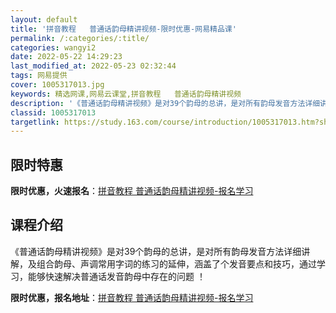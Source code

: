 ```yaml
---
layout: default
title: '拼音教程   普通话韵母精讲视频-限时优惠-网易精品课'
permalink: /:categories/:title/
categories: wangyi2
date: 2022-05-22 14:29:23
last_modified_at: 2022-05-23 02:32:44
tags: 网易提供
cover: 1005317013.jpg
keywords: 精选网课,网易云课堂,拼音教程   普通话韵母精讲视频
description: '《普通话韵母精讲视频》是对39个韵母的总讲，是对所有韵母发音方法详细讲解，及组合韵母、声调常用字词的练习的延伸，涵盖了个'
classid: 1005317013
targetlink: https://study.163.com/course/introduction/1005317013.htm?share=1&shareId=1025206652&utm_campaign=share&utm_medium=iphoneShare&utm_source=&utm_u=1025206652
---
```


## 限时特惠

**限时优惠，火速报名**：[拼音教程   普通话韵母精讲视频-报名学习](https://study.163.com/course/introduction/1005317013.htm?share=1&shareId=1025206652&utm_campaign=share&utm_medium=iphoneShare&utm_source=&utm_u=1025206652)

## 课程介绍

《普通话韵母精讲视频》是对39个韵母的总讲，是对所有韵母发音方法详细讲解，及组合韵母、声调常用字词的练习的延伸，涵盖了个发音要点和技巧，通过学习，能够快速解决普通话发音韵母中存在的问题 ！

**限时优惠，报名地址**：[拼音教程   普通话韵母精讲视频-报名学习](https://study.163.com/course/introduction/1005317013.htm?share=1&shareId=1025206652&utm_campaign=share&utm_medium=iphoneShare&utm_source=&utm_u=1025206652)

